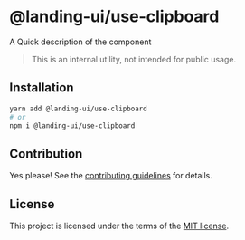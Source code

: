 # @landing-ui/use-clipboard

A Quick description of the component

> This is an internal utility, not intended for public usage.

## Installation

```sh
yarn add @landing-ui/use-clipboard
# or
npm i @landing-ui/use-clipboard
```

## Contribution

Yes please! See the
[contributing guidelines](https://github.com/PanagiotisPitsikoulis/landing.ui/blob/master/CONTRIBUTING.md)
for details.

## License

This project is licensed under the terms of the
[MIT license](https://github.com/PanagiotisPitsikoulis/landing.ui/blob/master/LICENSE).
